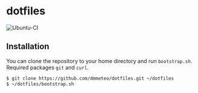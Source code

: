 # dotfiles
![Ubuntu-CI](https://github.com/dmmeteo/dotfiles/workflows/Ubuntu-CI/badge.svg)


## Installation
You can clone the repository to your home directory and run `bootstrap.sh`. Required packages `git` and `curl`.

```bash
$ git clone https://github.com/dmmeteo/dotfiles.git ~/dotfiles
$ ~/dotfiles/bootstrap.sh
```
